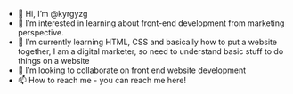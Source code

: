 - 👋 Hi, I’m @kyrgyzg
- 👀 I’m interested in learning about front-end development from marketing perspective. 
- 🌱 I’m currently learning HTML, CSS and basically how to put a website together, I am a digital marketer, so need to understand basic stuff to do things on a website
- 💞️ I’m looking to collaborate on front end website development 
- 📫 How to reach me - you can reach me here! 

<!---
kyrgyzg/kyrgyzg is a ✨ special ✨ repository because its `README.md` (this file) appears on your GitHub profile.
You can click the Preview link to take a look at your changes.
--->
